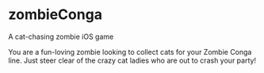 # zombieConga
A cat-chasing zombie iOS game  

You are a fun-loving zombie looking to collect cats for your Zombie Conga line. 
Just steer clear of the crazy cat ladies who are out to crash your party!
